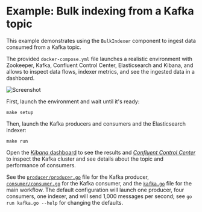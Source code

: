 # Example: Bulk indexing from a Kafka topic

This example demonstrates using the `BulkIndexer` component to ingest data consumed from a Kafka topic.

The provided `docker-compose.yml` file launches a realistic environment with Zookeeper, Kafka, Confluent Control Center,
Elasticsearch and Kibana, and allows to inspect data flows, indexer metrics, and see the ingested data in a dashboard.

![Screenshot](screenshot.png)

First, launch the environment and wait until it's ready:

    make setup

Then, launch the Kafka producers and consumers and the Elasticsearch indexer:

    make run

Open the [_Kibana_ dashboard](http://localhost:5601/app/kibana#/dashboard/140b5490-5fce-11ea-a238-bf5970186390) to see
the results and [_Confluent Control Center_](http://localhost:9021/) to inspect the Kafka cluster and
see details about the topic and performance of consumers.

See the [`producer/producer.go`](producer/producer.go) file for the Kafka
producer, [`consumer/consumer.go`](consumer/consumer.go) for the Kafka consumer, and the [`kafka.go`](kafka.go) file for
the main workflow. The default configuration will launch one producer, four consumers, one indexer, and will send 1,000
messages per second; see `go run kafka.go --help` for changing the defaults.
